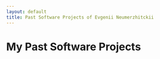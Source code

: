 ```yaml
---
layout: default
title: Past Software Projects of Evgenii Neumerzhitckii
---
```


# My Past Software Projects